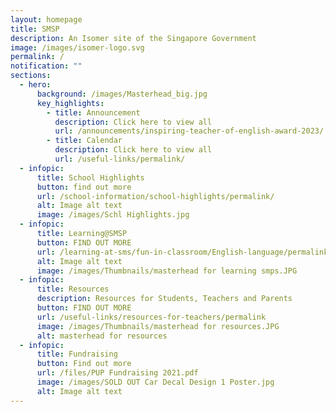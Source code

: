 ```yaml
---
layout: homepage
title: SMSP
description: An Isomer site of the Singapore Government
image: /images/isomer-logo.svg
permalink: /
notification: ""
sections:
  - hero:
      background: /images/Masterhead_big.jpg
      key_highlights:
        - title: Announcement
          description: Click here to view all
          url: /announcements/inspiring-teacher-of-english-award-2023/
        - title: Calendar
          description: Click here to view all
          url: /useful-links/permalink/
  - infopic:
      title: School Highlights
      button: find out more
      url: /school-information/school-highlights/permalink/
      alt: Image alt text
      image: /images/Schl Highlights.jpg
  - infopic:
      title: Learning@SMSP
      button: FIND OUT MORE
      url: /learning-at-sms/fun-in-classroom/English-language/permalink/
      alt: Image alt text
      image: /images/Thumbnails/masterhead for learning smps.JPG
  - infopic:
      title: Resources
      description: Resources for Students, Teachers and Parents
      button: FIND OUT MORE
      url: /useful-links/resources-for-teachers/permalink
      image: /images/Thumbnails/masterhead for resources.JPG
      alt: masterhead for resources
  - infopic:
      title: Fundraising
      button: Find out more
      url: /files/PUP Fundraising 2021.pdf
      image: /images/SOLD OUT Car Decal Design 1 Poster.jpg
      alt: Image alt text
---
```

